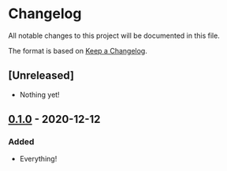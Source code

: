 # Changelog

All notable changes to this project will be documented in this file.

The format is based on [Keep a
Changelog](https://keepachangelog.com/en/1.0.0/).

## [Unreleased]

- Nothing yet!

## [0.1.0] - 2020-12-12

### Added

- Everything!

[0.1.0]: https://github.com/nickjj/pick-random-youtube-comments/releases/tag/0.1.0
